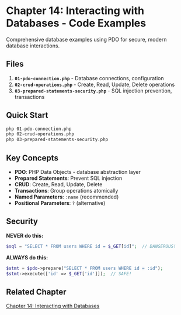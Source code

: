 # Chapter 14: Interacting with Databases - Code Examples

Comprehensive database examples using PDO for secure, modern database interactions.

## Files

1. **`01-pdo-connection.php`** - Database connections, configuration
2. **`02-crud-operations.php`** - Create, Read, Update, Delete operations
3. **`03-prepared-statements-security.php`** - SQL injection prevention, transactions

## Quick Start

```bash
php 01-pdo-connection.php
php 02-crud-operations.php
php 03-prepared-statements-security.php
```

## Key Concepts

- **PDO**: PHP Data Objects - database abstraction layer
- **Prepared Statements**: Prevent SQL injection
- **CRUD**: Create, Read, Update, Delete
- **Transactions**: Group operations atomically
- **Named Parameters**: `:name` (recommended)
- **Positional Parameters**: `?` (alternative)

## Security

**NEVER do this:**

```php
$sql = "SELECT * FROM users WHERE id = $_GET[id]";  // DANGEROUS!
```

**ALWAYS do this:**

```php
$stmt = $pdo->prepare("SELECT * FROM users WHERE id = :id");
$stmt->execute(['id' => $_GET['id']]);  // SAFE!
```

## Related Chapter

[Chapter 14: Interacting with Databases](../../chapters/14-interacting-with-databases.md)
